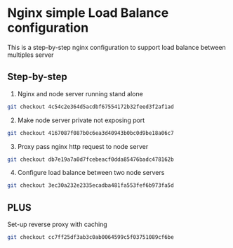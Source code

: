 # Nginx simple Load Balance configuration
This is a step-by-step nginx configuration to support load balance between multiples server

## Step-by-step
1. Nginx and node server running stand alone
```bash
git checkout 4c54c2e364d5acdbf67554172b32feed3f2af1ad
``` 

2. Make node server private not exposing port
```bash
git checkout 4167087f087b0c6ea3d40943b0bc0d9be18a06c7
``` 

3. Proxy pass nginx http request to node server
```bash
git checkout db7e19a7a0d7fcebeacf0dda85476badc478162b
``` 

4. Configure load balance between two node servers
```bash
git checkout 3ec30a232e2335ecadba481fa553fef6b973fa5d
``` 

## PLUS
Set-up reverse proxy with caching
```bash
git checkout cc7ff25df3ab3c0ab0064599c5f03751089cf6be
``` 

